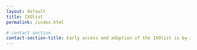 ```yaml
---
layout: default
title: IXOlist
permalink: /index.html

# contact section
contact-section-title: Early access and adoption of the IXOlist is by-invitation-only.<br>Please contact us if you are interested in learning more.
---
```


